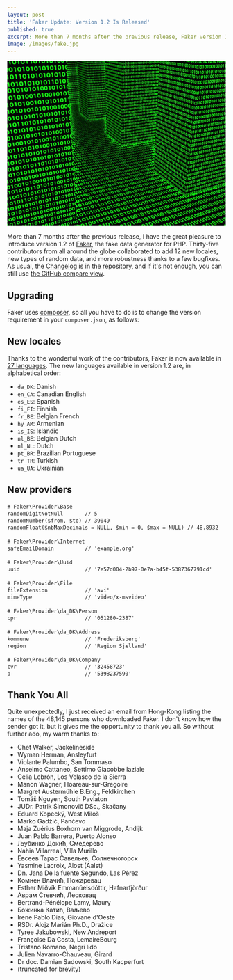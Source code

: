 ```yaml
---
layout: post
title: 'Faker Update: Version 1.2 Is Released'
published: true
excerpt: More than 7 months after the previous release, Faker version 1.2 is now available. Thanks to the work of 35 contributors, this new version provides 12 new locales, new types of random data, and more robustness.
image: /images/fake.jpg
---
```


<img src="/images/fake.jpg" title="Image © 2010-2013 CloudTimes, source: http://cloudtimes.org/2012/12/30/the-true-business-value-of-big-data/" class="postImage"/>


More than 7 months after the previous release, I have the great pleasure to introduce version 1.2 of [Faker](https://github.com/fzaninotto/Faker), the fake data generator for PHP. Thirty-five contributors from all around the globe collaborated to add 12 new locales, new types of random data, and more robustness thanks to a few bugfixes. As usual, the [Changelog](https://github.com/fzaninotto/Faker/blob/master/CHANGELOG) is in the repository, and if it's not enough, you can still use [the GitHub compare view](https://github.com/fzaninotto/Faker/compare/v1.1.0...v1.2.0).

## Upgrading

Faker uses [composer](https://packagist.org/packages/fzaninotto/faker), so all you have to do is to change the version requirement in your `composer.json`, as follows:

<script src="https://gist.github.com/fzaninotto/3117dabe32e25f319d3a.js"></script>

## New locales

Thanks to the wonderful work of the contributors, Faker is now available in [27 languages](https://github.com/fzaninotto/Faker/tree/master/src/Faker/Provider). The new languages available in version 1.2 are, in alphabetical order:

* `da_DK`: Danish
* `en_CA`: Canadian English
* `es_ES`: Spanish
* `fi_FI`: Finnish
* `fr_BE`: Belgian French
* `hy_AM`: Armenian
* `is_IS`: Islandic
* `nl_BE`: Belgian Dutch
* `nl_NL`: Dutch
* `pt_BR`: Brazilian Portuguese
* `tr_TR`: Turkish
* `ua_UA`: Ukrainian

## New providers

```
# Faker\Provider\Base
randomDigitNotNull       // 5
randomNumber($from, $to) // 39049
randomFloat($nbMaxDecimals = NULL, $min = 0, $max = NULL) // 48.8932

# Faker\Provider\Internet
safeEmailDomain          // 'example.org'

# Faker\Provider\Uuid
uuid                     // '7e57d004-2b97-0e7a-b45f-5387367791cd'

# Faker\Provider\File
fileExtension            // 'avi'
mimeType                 // 'video/x-msvideo'

# Faker\Provider\da_DK\Person
cpr                      // '051280-2387'

# Faker\Provider\da_DK\Address
kommune                  // 'Frederiksberg'
region                   // 'Region Sjælland'

# Faker\Provider\da_DK\Company
cvr                      // '32458723'
p                        // '5398237590'
```

## Thank You All

Quite unexpectedly, I just received an email from Hong-Kong listing the names of the 48,145 persons who downloaded Faker. I don't know how the sender got it, but it gives me the opportunity to thank you all. So without further ado, my warm thanks to:

* Chet Walker, Jackelineside
* Wyman Herman, Ansleyfurt
* Violante Palumbo, San Tommaso
* Anselmo Cattaneo, Settimo Giacobbe laziale
* Celia Lebrón, Los Velasco de la Sierra
* Manon Wagner, Hoareau-sur-Gregoire
* Margret Austermühle B.Eng., Feldkirchen
* Tomáš Nguyen, South Pavlaton
* JUDr. Patrik Šimonovič DSc., Skačany
* Eduard Kopecký, West Miloš
* Marko Gadžić, Pančevo
* Maja Zuérius Boxhorn van Miggrode, Andijk
* Juan Pablo Barrera, Puerto Alonso
* Љубинко Докић, Смедерево
* Nahia Villarreal, Villa Murillo
* Евсеев Тарас Савельев, Солнечногорск
* Yasmine Lacroix, Alost (Aalst)
* Dn. Jana De la fuente Segundo, Las Pérez
* Комнен Влачић, Пожаревац
* Esther Miðvík Emmanúelsdóttir, Hafnarfjörður
* Аврам Стевчић, Лесковац
* Bertrand-Pénélope Lamy, Maury
* Божинка Катић, Ваљево
* Irene Pablo Dias, Giovane d'Oeste
* RSDr. Alojz Marián Ph.D., Dražice
* Tyree Jakubowski, New Andreport
* Françoise Da Costa, LemaireBourg
* Tristano Romano, Negri lido
* Julien Navarro-Chauveau, Girard
* Dr doc. Damian Sadowski, South Kacperfurt
* (truncated for brevity)